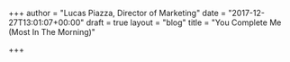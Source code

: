 +++
author = "Lucas Piazza, Director of Marketing"
date = "2017-12-27T13:01:07+00:00"
draft = true
layout = "blog"
title = "You Complete Me (Most In The Morning)"

+++
